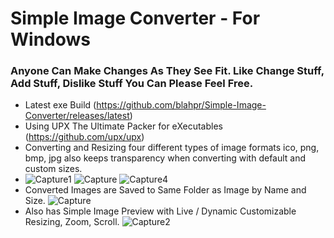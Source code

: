 # Simple Image Converter - For Windows
### Anyone Can Make Changes As They See Fit. Like Change Stuff, Add Stuff, Dislike Stuff You Can Please Feel Free.
* Latest exe Build (https://github.com/blahpr/Simple-Image-Converter/releases/latest)
* Using UPX The Ultimate Packer for eXecutables (https://github.com/upx/upx)
* Converting and Resizing four different types of image formats ico, png, bmp, jpg also keeps transparency when converting with default and custom sizes.
* ![Capture1](https://github.com/user-attachments/assets/362e80b7-acf6-4c93-8d10-738529f2684f) ![Capture](https://github.com/user-attachments/assets/d918647c-6ce4-43b3-821b-6fee90040572)
![Capture4](https://github.com/user-attachments/assets/9280a66c-021a-4447-833c-6ca39ebe09d4)
* Converted Images are Saved to Same Folder as Image by Name and Size.
![Capture](https://github.com/user-attachments/assets/de8d5d21-06a3-45dd-8f89-9a07119cbb41)
* Also has Simple Image Preview with Live / Dynamic Customizable Resizing, Zoom, Scroll.
![Capture2](https://github.com/user-attachments/assets/96b64013-a389-4b62-8c0e-e71934b57b3a)

